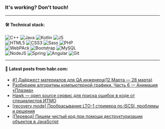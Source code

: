 ### It's working? Don't touch!

---

#### 🛠️ Technical stack:

![C++](https://img.shields.io/badge/C++-informational?logo=c%2B%2B&style=flat&logoColor=white&color=9C033A)
![Java](https://img.shields.io/badge/Java-informational?logo=java&style=flat&logoColor=white&color=007396)
![Kotlin](https://img.shields.io/badge/Kotlin-informational?logo=Kotlin&style=flat&logoColor=white&color=0095D5)
![JS](https://img.shields.io/badge/JS-informational?logo=javaScript&style=flat&logoColor=black&color=F7Df1E) <br>
![HTML5](https://img.shields.io/badge/HTML5-informational?logo=html5&style=flat&logoColor=white&color=E34F26)
![CSS3](https://img.shields.io/badge/CSS3-informational?logo=css3&style=flat&logoColor=white&color=157286)
![Sass](https://img.shields.io/badge/Saas-informational?logo=sass&style=flat&logoColor=white&color=hotpink)
![PHP](https://img.shields.io/badge/PHP-informational?logo=php&style=flat&logoColor=white&color=777BB4) <br>
![WebPAck](https://img.shields.io/badge/WebPack-informational?logo=webPack&style=flat&logoColor=white&color=FF6F00)
![Bootstrap](https://img.shields.io/badge/Bootstrap-informational?logo=Bootstrap&style=flat&logoColor=white&color=7952B3)
![MySQL](https://img.shields.io/badge/MySQL-informational?logo=MySQL&style=flat&logoColor=white&color=00f) <br>
![NodeJS](https://img.shields.io/badge/NodeJS-informational?logo=node.js&style=flat&logoColor=white&color=43853D)
![Spring](https://img.shields.io/badge/Spring-informational?logo=Spring&style=flat&logoColor=white&color=0A9EDC)
![Angular](https://img.shields.io/badge/Vue-informational?logo=vue.js&style=flat&logoColor=white&color=red)
![Git](https://img.shields.io/badge/Git-informational?logo=git&style=flat&logoColor=white&color=darkorange)

___

#### 💬 Latest posts from habr.com:

<!-- BLOG-POST-LIST:START -->
- [#1 Дайджест материалов для QA инженера&lpar;12 Марта — 28 марта&rpar;](https://habr.com/ru/post/658055/?utm_source=habrahabr&utm_medium=rss&utm_campaign=658055)
- [Разбираем алгоритмы компьютерной графики. Часть 6 — Анимация «Плазма»](https://habr.com/ru/post/658039/?utm_source=habrahabr&utm_medium=rss&utm_campaign=658039)
- [Hawk — оpen source сервис для поиска ошибок в коде от специалистов ИТМО](https://habr.com/ru/post/657983/?utm_source=habrahabr&utm_medium=rss&utm_campaign=657983)
- [[recovery mode] Пробрасывание LTO-1 стримера по iSCSI, проблемы и решения](https://habr.com/ru/post/657691/?utm_source=habrahabr&utm_medium=rss&utm_campaign=657691)
- [[Перевод] Пишем чистый код при помощи деструктуризации объектов в JavaScript](https://habr.com/ru/post/658007/?utm_source=habrahabr&utm_medium=rss&utm_campaign=658007)
<!-- BLOG-POST-LIST:END -->
